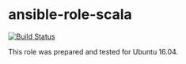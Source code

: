 # ansible-role-scala

[![Build Status](https://travis-ci.com/iroquoisorg/ansible-role-scala.svg?branch=master)](https://travis-ci.com/iroquoisorg/ansible-role-scala)

This role was prepared and tested for Ubuntu 16.04.
